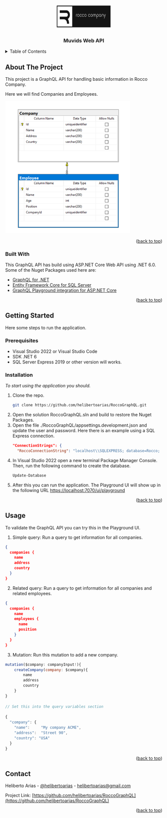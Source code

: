  

 



<!-- PROJECT LOGO -->
<br />
<div align="center">
  <a href="https://github.com/HelibertoArias/RoccoGraphQL">
    <img src="images/logo.png" alt="Logo" width="180" height="80">
  </a>

  <h3 align="center">Muvids Web API</h3>
 


</div>
<!-- TABLE OF CONTENTS -->
<details>
  <summary>Table of Contents</summary>
  <ol>
    <li>
      <a href="#about-the-project">About The Project</a>
      <ul>
        <li><a href="#built-with">Built With</a></li>
      </ul>
    </li>
    <li>
      <a href="#getting-started">Getting Started</a>
      <ul>
        <li><a href="#prerequisites">Prerequisites</a></li>
        <li><a href="#installation">Installation</a></li>
      </ul>
    </li>
    <li><a href="#usage">Usage</a></li>
    <li><a href="#contact">Contact</a></li>
   
  </ol>
</details>



<!-- ABOUT THE PROJECT -->
## About The Project

This project is a GraphQL API for handling basic information in Rocco Company.

Here we will find Companies and Employees.

   <img src="images/rocco-database-diagram.png" alt="Database" width="400" >


<p align="right">(<a href="#top">back to top</a>)</p>



### Built With

This GraphQL API has build using ASP.NET Core Web API using .NET 6.0. 
Some of the Nuget Packages used here are:

- [GraphQL for .NET](https://www.nuget.org/packages/GraphQL/)
- [Entity Framework Core for SQL Server](https://www.nuget.org/packages/Microsoft.EntityFrameworkCore.SqlServer)
- [GraphQL Playground integration for ASP.NET Core](https://www.nuget.org/packages/GraphQL.Server.Ui.Playground)
 
<p align="right">(<a href="#top">back to top</a>)</p>



<!-- GETTING STARTED -->
## Getting Started

Here some steps to run the application.


### Prerequisites

- Visual Studio 2022 or Visual Studio Code
- SDK .NET 6
- SQL Server Express 2019 or other version will works.

### Installation

_To start using the application you should._

1. Clone the repo.
   ```sh
   git clone https://github.com/helibertoarias/RoccoGraphQL.git
   ```
2. Open the solution RoccoGraphQL.sln and build to restore the Nuget Packages.
3. Open the file ./RoccoGraphQL/appsettings.development.json and update the user and password. Here there is an example using a SQL Express connection.
    ```json
    "ConnectionStrings": {
      "RoccoConnectionString": "localhost\\SQLEXPRESS; database=Rocco; Integrated Security=true",
    ```
4. In Visual Studio 2022 open a new terminal Package Manager Console. Then, run the following command to create the database.
    ```cmd
    Update-Database
     ```
5. After this you can run the application. The Playground UI will show up in the following URL
 [https://localhost:7070/ui/playground](https://localhost:7070/ui/playground)


<p align="right">(<a href="#top">back to top</a>)</p>



<!-- USAGE EXAMPLES -->
## Usage

To validate the GraphQL API you can try this in the Playground UI.

1. Simple query: Run a query to get information for all companies.
```json
{
  companies {
    name
    address
    country    
  }
}
```

2. Related query: Run a query to get information for all companies and related employees.
```json
{
  companies {
    name
    employees {
      name
      position
    }  
  }
}
```

3. Mutation: Run this mutation to add a new company.

```js
mutation($company: companyInput!){
    createCompany(company: $company){
        name
        address
        country
    }
}

// Set this into the query variables section

{
  "company": {
    "name":     "My company ACME",
    "address":  "Street 90",
    "country": "USA"
  }
}

```

<p align="right">(<a href="#top">back to top</a>)</p>


<!-- CONTACT -->
## Contact

Heliberto Arias - [@helibertoarias](https://twitter.com/helibertoarias) - helibertoarias@gmail.com

Project Link: [https://github.com/helibertoarias/RoccoGraphQL](https://github.com/helibertoarias/RoccoGraphQL)

<p align="right">(<a href="#top">back to top</a>)</p>


 
 